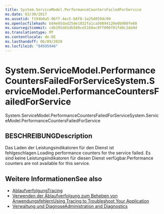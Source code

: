 ```yaml
---
title: System.ServiceModel.PerformanceCountersFailedForService
ms.date: 03/30/2017
ms.assetid: f194b0a5-96ff-4ec5-b8f8-1a25d059dc99
ms.openlocfilehash: bd4e85dad25de1032fa1ca50894120e0b980fe60
ms.sourcegitcommit: cdb295dd1db589ce5169ac9ff096f01fd0c2da9d
ms.translationtype: MT
ms.contentlocale: de-DE
ms.lasthandoff: 06/09/2020
ms.locfileid: "84595946"
---
```

# <a name="systemservicemodelperformancecountersfailedforservice"></a><span data-ttu-id="8aac1-102">System.ServiceModel.PerformanceCountersFailedForService</span><span class="sxs-lookup"><span data-stu-id="8aac1-102">System.ServiceModel.PerformanceCountersFailedForService</span></span>
<span data-ttu-id="8aac1-103">System.ServiceModel.PerformanceCountersFailedForService</span><span class="sxs-lookup"><span data-stu-id="8aac1-103">System.ServiceModel.PerformanceCountersFailedForService</span></span>  
  
## <a name="description"></a><span data-ttu-id="8aac1-104">BESCHREIBUNG</span><span class="sxs-lookup"><span data-stu-id="8aac1-104">Description</span></span>  
 <span data-ttu-id="8aac1-105">Das Laden der Leistungsindikatoren für den Dienst ist fehlgeschlagen.</span><span class="sxs-lookup"><span data-stu-id="8aac1-105">Loading performance counters for the service failed.</span></span> <span data-ttu-id="8aac1-106">Es sind keine Leistungsindikatoren für diesen Dienst verfügbar.</span><span class="sxs-lookup"><span data-stu-id="8aac1-106">Performance counters are not available for this service.</span></span>  
  
## <a name="see-also"></a><span data-ttu-id="8aac1-107">Weitere Informationen</span><span class="sxs-lookup"><span data-stu-id="8aac1-107">See also</span></span>

- [<span data-ttu-id="8aac1-108">Ablaufverfolgung</span><span class="sxs-lookup"><span data-stu-id="8aac1-108">Tracing</span></span>](index.md)
- [<span data-ttu-id="8aac1-109">Verwenden der Ablaufverfolgung zum Beheben von Anwendungsfehlern</span><span class="sxs-lookup"><span data-stu-id="8aac1-109">Using Tracing to Troubleshoot Your Application</span></span>](using-tracing-to-troubleshoot-your-application.md)
- [<span data-ttu-id="8aac1-110">Verwaltung und Diagnose</span><span class="sxs-lookup"><span data-stu-id="8aac1-110">Administration and Diagnostics</span></span>](../index.md)
